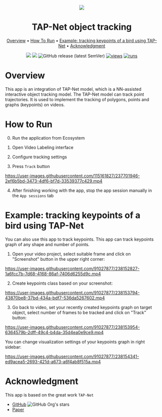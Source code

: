 <div align="center" markdown>
<img src="https://github.com/supervisely-ecosystem/serve-tapnet/assets/115161827/967a413a-afb9-4051-afe7-ff740bea1bf5" />
  
# TAP-Net object tracking

<p align="center">
  <a href="#Overview">Overview</a> •
  <a href="#How-To-Run">How To Run</a> •
  <a href="#example-tracking-keypoints-of-a-bird-using-tap-net">Example: tracking keypoints of a bird using TAP-Net</a> •
  <a href="#Acknowledgment">Acknowledgment</a>
</p>

[![](https://img.shields.io/badge/supervisely-ecosystem-brightgreen)](https://ecosystem.supervise.ly/apps/supervisely-ecosystem/serve-tapnet/tapnet/supervisely/serve)
[![](https://img.shields.io/badge/slack-chat-green.svg?logo=slack)](https://supervise.ly/slack)
![GitHub release (latest SemVer)](https://img.shields.io/github/v/release/supervisely-ecosystem/serve-tapnet)
[![views](https://app.supervise.ly/img/badges/views/supervisely-ecosystem/pips/supervisely/serve-tapnet/tapnet/supervisely/serve)](https://supervise.ly)
[![runs](https://app.supervise.ly/img/badges/runs/supervisely-ecosystem/pips/supervisely/serve-tapnet/tapnet/supervisely/serve)](https://supervise.ly)


</div>

# Overview

This app is an integration of TAP-Net model, which is a NN-assisted interactive object tracking model. The TAP-Net model can track point trajectories. It is used to implement the tracking of polygons, points and graphs (keypoints) on videos.

# How to Run

0. Run the application from Ecosystem

1. Open Video Labeling interface

2. Configure tracking settings

3. Press `Track` button

https://user-images.githubusercontent.com/115161827/237701946-2ef6b5bd-3473-4df6-bf7d-33539377c429.mp4

4. After finishing working with the app, stop the app session manually in the `App sessions` tab

# Example: tracking keypoints of a bird using TAP-Net

You can also use this app to track keypoints. This app can track keypoints graph of any shape and number of points.

1. Open your video project, select suitable frame and click on "Screenshot" button in the upper right corner:

https://user-images.githubusercontent.com/91027877/238152827-1a6fcc7b-7d68-4168-86af-7406d6255d9c.mp4


2. Create keypoints class based on your screenshot:

https://user-images.githubusercontent.com/91027877/238153794-43870be8-37bd-434a-bdf7-536da5267602.mp4

3. Go back to video, set your recently created keypoints graph on target object, select number of frames to be tracked and click on "Track" button:

https://user-images.githubusercontent.com/91027877/238153954-6364579b-2dff-49c4-b4da-35d4ea0e9ce9.mp4


You can change visualization settings of your keypoints graph in right sidebar:

https://user-images.githubusercontent.com/91027877/238154341-ed9acea5-2693-421d-a673-a6f4ab8f515a.mp4


# Acknowledgment

This app is based on the great work `TAP-Net` 
- [GitHub](https://github.com/deepmind/tapnet) ![GitHub Org's stars](https://img.shields.io/github/stars/deepmind/tapnet?style=social) 
- [Paper](https://arxiv.org/abs/2211.03726) 





